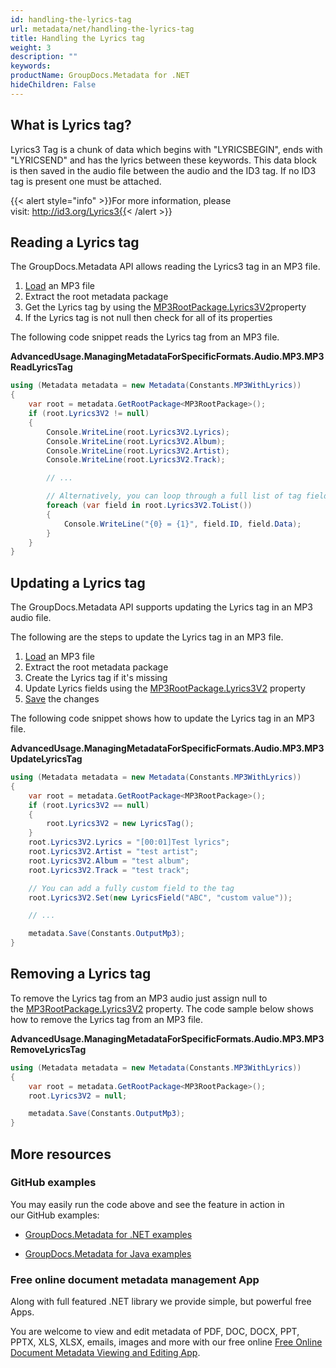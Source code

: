 ```yaml
---
id: handling-the-lyrics-tag
url: metadata/net/handling-the-lyrics-tag
title: Handling the Lyrics tag
weight: 3
description: ""
keywords: 
productName: GroupDocs.Metadata for .NET
hideChildren: False
---
```

## What is Lyrics tag?

Lyrics3 Tag is a chunk of data which begins with "LYRICSBEGIN", ends with "LYRICSEND" and has the lyrics between these keywords. This data block is then saved in the audio file between the audio and the ID3 tag. If no ID3 tag is present one must be attached.

{{< alert style="info" >}}For more information, please visit: http://id3.org/Lyrics3{{< /alert >}}

## Reading a Lyrics tag

The GroupDocs.Metadata API allows reading the Lyrics3 tag in an MP3 file.

1.  [Load](Loading%2Bfiles.html) an MP3 file
2.  Extract the root metadata package
3.  Get the Lyrics tag by using the [MP3RootPackage.Lyrics3V2](https://apireference.groupdocs.com/net/metadata/groupdocs.metadata.formats.audio/mp3rootpackage/properties/lyrics3v2)property
4.  If the Lyrics tag is not null then check for all of its properties

The following code snippet reads the Lyrics tag from an MP3 file.

**AdvancedUsage.ManagingMetadataForSpecificFormats.Audio.MP3.MP3ReadLyricsTag**

```csharp
using (Metadata metadata = new Metadata(Constants.MP3WithLyrics))
{
	var root = metadata.GetRootPackage<MP3RootPackage>();
	if (root.Lyrics3V2 != null)
	{
		Console.WriteLine(root.Lyrics3V2.Lyrics);
		Console.WriteLine(root.Lyrics3V2.Album);
		Console.WriteLine(root.Lyrics3V2.Artist);
		Console.WriteLine(root.Lyrics3V2.Track);

		// ...

		// Alternatively, you can loop through a full list of tag fields
		foreach (var field in root.Lyrics3V2.ToList())
		{
			Console.WriteLine("{0} = {1}", field.ID, field.Data);
		}
	}
}
```

## Updating a Lyrics tag

The GroupDocs.Metadata API supports updating the Lyrics tag in an MP3 audio file.

The following are the steps to update the Lyrics tag in an MP3 file.

1.  [Load](Loading%2Bfiles.html) an MP3 file
2.  Extract the root metadata package
3.  Create the Lyrics tag if it's missing
4.  Update Lyrics fields using the [MP3RootPackage.Lyrics3V2](https://apireference.groupdocs.com/net/metadata/groupdocs.metadata.formats.audio/mp3rootpackage/properties/lyrics3v2) property
5.  [Save](Saving%2Bfiles.html) the changes

The following code snippet shows how to update the Lyrics tag in an MP3 file.

**AdvancedUsage.ManagingMetadataForSpecificFormats.Audio.MP3.MP3UpdateLyricsTag**

```csharp
using (Metadata metadata = new Metadata(Constants.MP3WithLyrics))
{
	var root = metadata.GetRootPackage<MP3RootPackage>();
	if (root.Lyrics3V2 == null)
	{
		root.Lyrics3V2 = new LyricsTag();
	}
	root.Lyrics3V2.Lyrics = "[00:01]Test lyrics";
	root.Lyrics3V2.Artist = "test artist";
	root.Lyrics3V2.Album = "test album";
	root.Lyrics3V2.Track = "test track";

	// You can add a fully custom field to the tag
	root.Lyrics3V2.Set(new LyricsField("ABC", "custom value"));

	// ...

	metadata.Save(Constants.OutputMp3);
}
```

## Removing a Lyrics tag

To remove the Lyrics tag from an MP3 audio just assign null to the [MP3RootPackage.Lyrics3V2](https://apireference.groupdocs.com/net/metadata/groupdocs.metadata.formats.audio/mp3rootpackage/properties/lyrics3v2) property. The code sample below shows how to remove the Lyrics tag from an MP3 file.

**AdvancedUsage.ManagingMetadataForSpecificFormats.Audio.MP3.MP3RemoveLyricsTag**

```csharp
using (Metadata metadata = new Metadata(Constants.MP3WithLyrics))
{
	var root = metadata.GetRootPackage<MP3RootPackage>();
	root.Lyrics3V2 = null;

	metadata.Save(Constants.OutputMp3);
}
```

## More resources

### GitHub examples

You may easily run the code above and see the feature in action in our GitHub examples:

*   [GroupDocs.Metadata for .NET examples](https://github.com/groupdocs-metadata/GroupDocs.Metadata-for-.NET)
    
*   [GroupDocs.Metadata for Java examples](https://github.com/groupdocs-metadata/GroupDocs.Metadata-for-Java)
    

### Free online document metadata management App

Along with full featured .NET library we provide simple, but powerful free Apps.

You are welcome to view and edit metadata of PDF, DOC, DOCX, PPT, PPTX, XLS, XLSX, emails, images and more with our free online [Free Online Document Metadata Viewing and Editing App](https://products.groupdocs.app/metadata).
